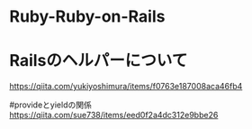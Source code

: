 # Ruby-Ruby-on-Rails
# Railsのヘルパーについて  
https://qiita.com/yukiyoshimura/items/f0763e187008aca46fb4  
  
  
#provideとyieldの関係
https://qiita.com/sue738/items/eed0f2a4dc312e9bbe26  
  
  
